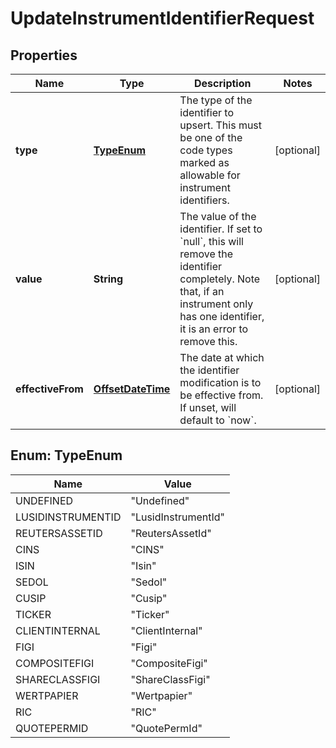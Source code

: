 
# UpdateInstrumentIdentifierRequest

## Properties
Name | Type | Description | Notes
------------ | ------------- | ------------- | -------------
**type** | [**TypeEnum**](#TypeEnum) | The type of the identifier to upsert. This must be one of the code types marked as   allowable for instrument identifiers. |  [optional]
**value** | **String** | The value of the identifier. If set to &#x60;null&#x60;, this will remove the identifier completely.  Note that, if an instrument only has one identifier, it is an error to remove this. |  [optional]
**effectiveFrom** | [**OffsetDateTime**](OffsetDateTime.md) | The date at which the identifier modification is to be effective from. If unset, will  default to &#x60;now&#x60;. |  [optional]


<a name="TypeEnum"></a>
## Enum: TypeEnum
Name | Value
---- | -----
UNDEFINED | &quot;Undefined&quot;
LUSIDINSTRUMENTID | &quot;LusidInstrumentId&quot;
REUTERSASSETID | &quot;ReutersAssetId&quot;
CINS | &quot;CINS&quot;
ISIN | &quot;Isin&quot;
SEDOL | &quot;Sedol&quot;
CUSIP | &quot;Cusip&quot;
TICKER | &quot;Ticker&quot;
CLIENTINTERNAL | &quot;ClientInternal&quot;
FIGI | &quot;Figi&quot;
COMPOSITEFIGI | &quot;CompositeFigi&quot;
SHARECLASSFIGI | &quot;ShareClassFigi&quot;
WERTPAPIER | &quot;Wertpapier&quot;
RIC | &quot;RIC&quot;
QUOTEPERMID | &quot;QuotePermId&quot;



